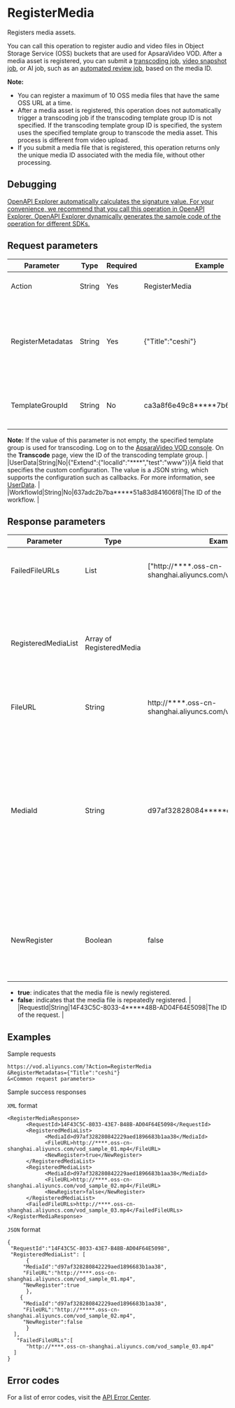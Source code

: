 # RegisterMedia

Registers media assets.

You can call this operation to register audio and video files in Object Storage Service \(OSS\) buckets that are used for ApsaraVideo VOD. After a media asset is registered, you can submit a [transcoding job](~~68570~~), [video snapshot job](~~72213~~), or AI job, such as an [automated review job](~~89869~~), based on the media ID.

**Note:**

-   You can register a maximum of 10 OSS media files that have the same OSS URL at a time.
-   After a media asset is registered, this operation does not automatically trigger a transcoding job if the transcoding template group ID is not specified. If the transcoding template group ID is specified, the system uses the specified template group to transcode the media asset. This process is different from video upload.
-   If you submit a media file that is registered, this operation returns only the unique media ID associated with the media file, without other processing.

## Debugging

[OpenAPI Explorer automatically calculates the signature value. For your convenience, we recommend that you call this operation in OpenAPI Explorer. OpenAPI Explorer dynamically generates the sample code of the operation for different SDKs.](https://api.aliyun.com/#product=vod&api=RegisterMedia&type=RPC&version=2017-03-21)

## Request parameters

|Parameter|Type|Required|Example|Description|
|---------|----|--------|-------|-----------|
|Action|String|Yes|RegisterMedia|The operation that you want to perform. Set the value to **RegisterMedia**. |
|RegisterMetadatas|String|Yes|\{"Title":"ceshi"\}|The metadata of the media asset that you want to register. The value is a JSON string. You can specify the metadata for a maximum of 10 media assets at a time. For more information about the parameter structure, see [MediaMetadata](~~52839~~). |
|TemplateGroupId|String|No|ca3a8f6e49c8\*\*\*\*\*7b65806709586|The ID of the transcoding template group. You can obtain the ID by calling the [AddTranscodeTemplateGroup](~~102665~~) operation.

 **Note:** If the value of this parameter is not empty, the specified template group is used for transcoding. Log on to the [ApsaraVideo VOD console](https://vod.console.aliyun.com/?spm=a2c4g.11186623.2.20.68924c07zG2sdx#/settings/transcode/list). On the **Transcode** page, view the ID of the transcoding template group. |
|UserData|String|No|\{"Extend":\{"localId":"\*\*\*\*","test":"www"\}\}|A field that specifies the custom configuration. The value is a JSON string, which supports the configuration such as callbacks. For more information, see [UserData](~~86952#h2--userdata-div-id-userdata-div-3~~). |
|WorkflowId|String|No|637adc2b7ba\*\*\*\*\*51a83d841606f8|The ID of the workflow. |

## Response parameters

|Parameter|Type|Example|Description|
|---------|----|-------|-----------|
|FailedFileURLs|List|\["http://\*\*\*\*.oss-cn-shanghai.aliyuncs.com/vod\_sample\_03.mp4"\]|The URL list of media files failed to be registered. |
|RegisteredMediaList|Array of RegisteredMedia| |The list of media files that are registered, including newly registered and repeatedly registered media files. |
|FileURL|String|http://\*\*\*\*.oss-cn-shanghai.aliyuncs.com/vod\_sample\_01.mp4|The OSS URL of the media file. |
|MediaId|String|d97af32828084\*\*\*\*\*d1896683b1aa38|The ID of the media file that is registered with ApsaraVideo VOD. If the registered media file is an audio or video file, this parameter corresponds to the VideoId parameter of ApsaraVideo VOD. |
|NewRegister|Boolean|false|Indicates whether the media file is newly registered or repeatedly registered. Valid values:

 -   **true**: indicates that the media file is newly registered.
-   **false**: indicates that the media file is repeatedly registered. |
|RequestId|String|14F43C5C-8033-4\*\*\*\*\*48B-AD04F64E5098|The ID of the request. |

## Examples

Sample requests

```
https://vod.aliyuncs.com/?Action=RegisterMedia
&RegisterMetadatas={"Title":"ceshi"}
&<Common request parameters>
```

Sample success responses

`XML` format

```
<RegisterMediaResponse>
      <RequestId>14F43C5C-8033-43E7-B48B-AD04F64E5098</RequestId>
      <RegisteredMediaList>
            <MediaId>d97af328280842229aed1896683b1aa38</MediaId>
            <FileURL>http://****.oss-cn-shanghai.aliyuncs.com/vod_sample_01.mp4</FileURL>
            <NewRegister>true</NewRegister>
      </RegisteredMediaList>
      <RegisteredMediaList>
            <MediaId>d97af328280842229aed1896683b1aa38</MediaId>
            <FileURL>http://****.oss-cn-shanghai.aliyuncs.com/vod_sample_02.mp4</FileURL>
            <NewRegister>false</NewRegister>
      </RegisteredMediaList>
      <FailedFileURLs>http://****.oss-cn-shanghai.aliyuncs.com/vod_sample_03.mp4</FailedFileURLs>
</RegisterMediaResponse>
```

`JSON` format

```
{
 "RequestId":"14F43C5C-8033-43E7-B48B-AD04F64E5098",
 "RegisteredMediaList": [
      {
     "MediaId":"d97af328280842229aed1896683b1aa38",
     "FileURL":"http://****.oss-cn-shanghai.aliyuncs.com/vod_sample_01.mp4",
     "NewRegister":true
      },
    {
     "MediaId":"d97af328280842229aed1896683b1aa38",
     "FileURL":"http://*****.oss-cn-shanghai.aliyuncs.com/vod_sample_02.mp4",
     "NewRegister":false
      }
  ],
   "FailedFileURLs":[
      "http://****.oss-cn-shanghai.aliyuncs.com/vod_sample_03.mp4"
  ]
}
```

## Error codes

For a list of error codes, visit the [API Error Center](https://error-center.alibabacloud.com/status/product/vod).

